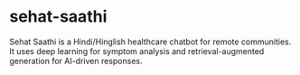 # sehat-saathi
Sehat Saathi is a Hindi/Hinglish healthcare chatbot for remote communities. It uses deep learning for symptom analysis and retrieval-augmented generation for AI-driven responses.
